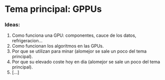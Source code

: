 # Tema principal: GPPUs

### Ideas:

1. Como funciona una GPU: componentes, cauce de los datos, refrigeracion...
2. Como funcionan los algoritmos en las GPUs.
3. Por que se utilizan para minar (alomejor se sale un poco del tema principal).
4. Por que su elevado coste hoy en dia (alomejor se sale un poco del tema principal).
5. [...]

